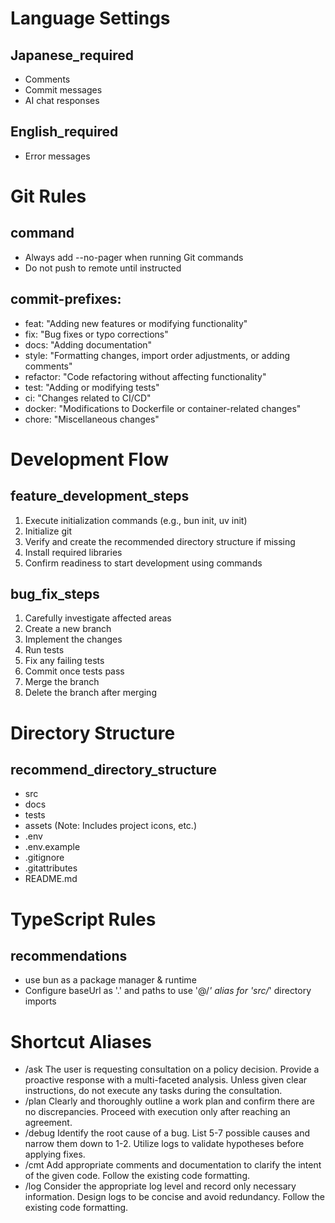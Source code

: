 # Language Settings
## Japanese_required
- Comments
- Commit messages
- AI chat responses
## English_required
- Error messages

# Git Rules
## command
- Always add --no-pager when running Git commands
- Do not push to remote until instructed
## commit-prefixes:
- feat: "Adding new features or modifying functionality"
- fix: "Bug fixes or typo corrections"
- docs: "Adding documentation"
- style: "Formatting changes, import order adjustments, or adding comments"
- refactor: "Code refactoring without affecting functionality"
- test: "Adding or modifying tests"
- ci: "Changes related to CI/CD"
- docker: "Modifications to Dockerfile or container-related changes"
- chore: "Miscellaneous changes"

# Development Flow
## feature_development_steps
1. Execute initialization commands (e.g., bun init, uv init)
2. Initialize git
3. Verify and create the recommended directory structure if missing
4. Install required libraries
5. Confirm readiness to start development using commands
## bug_fix_steps
1. Carefully investigate affected areas
2. Create a new branch
3. Implement the changes
4. Run tests
5. Fix any failing tests
6. Commit once tests pass
7. Merge the branch
8. Delete the branch after merging

# Directory Structure
## recommend_directory_structure
- src
- docs
- tests
- assets (Note: Includes project icons, etc.)
- .env
- .env.example
- .gitignore
- .gitattributes
- README.md

# TypeScript Rules
## recommendations
- use bun as a package manager & runtime
- Configure baseUrl as '.' and paths to use '@/*' alias for 'src/*' directory imports

# Shortcut Aliases
- /ask
    The user is requesting consultation on a policy decision. Provide a proactive response with a multi-faceted analysis. Unless given clear instructions, do not execute any tasks during the consultation.
- /plan
    Clearly and thoroughly outline a work plan and confirm there are no discrepancies. Proceed with execution only after reaching an agreement.
- /debug
    Identify the root cause of a bug. List 5-7 possible causes and narrow them down to 1-2. Utilize logs to validate hypotheses before applying fixes.
- /cmt
    Add appropriate comments and documentation to clarify the intent of the given code. Follow the existing code formatting.
- /log
    Consider the appropriate log level and record only necessary information. Design logs to be concise and avoid redundancy. Follow the existing code formatting.
